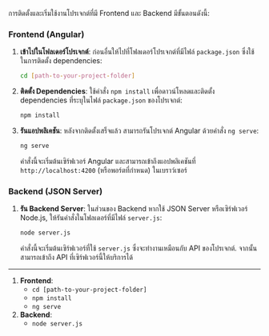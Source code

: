 การติดตั้งและเริ่มใช้งานโปรเจกต์ที่มี Frontend และ Backend มีขั้นตอนดังนี้:

### Frontend (Angular)
1. **เข้าไปในโฟลเดอร์โปรเจกต์**:
   ก่อนอื่นให้ไปที่โฟลเดอร์โปรเจกต์ที่มีไฟล์ `package.json` ซึ่งใช้ในการติดตั้ง dependencies:
   ```bash
   cd [path-to-your-project-folder]
   ```

2. **ติดตั้ง Dependencies**:
   ใช้คำสั่ง `npm install` เพื่อดาวน์โหลดและติดตั้ง dependencies ที่ระบุในไฟล์ `package.json` ของโปรเจกต์:
   ```bash
   npm install
   ```

3. **รันแอปพลิเคชัน**:
   หลังจากติดตั้งเสร็จแล้ว สามารถรันโปรเจกต์ Angular ด้วยคำสั่ง `ng serve`:
   ```bash
   ng serve
   ```
   คำสั่งนี้จะเริ่มต้นเซิร์ฟเวอร์ Angular และสามารถเข้าถึงแอปพลิเคชันที่ `http://localhost:4200` (หรือพอร์ตที่กำหนด) ในเบราว์เซอร์

### Backend (JSON Server)
1. **รัน Backend Server**:
   ในส่วนของ Backend หากใช้ JSON Server หรือเซิร์ฟเวอร์ Node.js, ให้รันคำสั่งในโฟลเดอร์ที่มีไฟล์ `server.js`:
   ```bash
   node server.js
   ```

   คำสั่งนี้จะเริ่มต้นเซิร์ฟเวอร์ที่ใช้ `server.js` ซึ่งจะทำงานเหมือนกับ API ของโปรเจกต์. จากนั้นสามารถเข้าถึง API ที่เซิร์ฟเวอร์นี้ให้บริการได้

---

1. **Frontend**:
   - `cd [path-to-your-project-folder]`
   - `npm install`
   - `ng serve`
2. **Backend**:
   - `node server.js`
